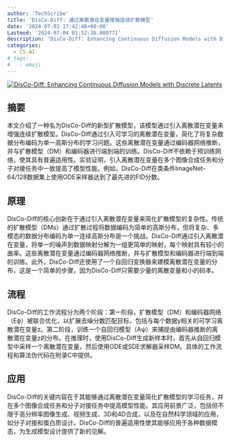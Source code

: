 ```yaml
---
author: 'TechScribe'
title: 'DisCo-Diff: 通过离散潜在变量增强连续扩散模型'
date: '2024-07-03 17:42:46+00:00'
Lastmod: '2024-07-04 01:52:38.809771'
description: 'DisCo-Diff: Enhancing Continuous Diffusion Models with Discrete Latents'
categories:
  - CS.AI
# tags:
#   - emoji
---
```


[![DisCo-Diff: Enhancing Continuous Diffusion Models with Discrete Latents](https://arxiv-research-1301205113.cos.ap-guangzhou.myqcloud.com/images/2407.03300v1.pdf_0.jpg)](https://arxiv.org/abs/2407.03300v1)

## 摘要

本文介绍了一种名为DisCo-Diff的新型扩散模型，该模型通过引入离散潜在变量来增强连续扩散模型。DisCo-Diff通过引入可学习的离散潜在变量，简化了将复杂数据分布编码为单一高斯分布的学习问题。这些离散潜在变量通过编码器网络推断，并与扩散模型（DM）和编码器进行端到端的训练。DisCo-Diff不依赖于预训练网络，使其具有普遍适用性。实验证明，引入离散潜在变量在多个图像合成任务和分子对接任务中一致提高了模型性能。例如，DisCo-Diff在类条件ImageNet-64/128数据集上使用ODE采样器达到了最先进的FID分数。<!--more-->

## 原理

DisCo-Diff的核心创新在于通过引入离散潜在变量来简化扩散模型的复杂性。传统的扩散模型（DMs）通过扩散过程将数据编码为简单的高斯分布，但将复杂、多模态的数据分布编码为单一连续高斯分布是一个挑战。DisCo-Diff通过引入离散潜在变量，将单一的噪声到数据映射分解为一组更简单的映射，每个映射具有较小的曲率。这些离散潜在变量通过编码器网络推断，并与扩散模型和编码器进行端到端的训练。此外，DisCo-Diff还使用了一个自回归变换器来建模离散潜在变量的分布，这是一个简单的步骤，因为DisCo-Diff只需要少量的离散变量和小的码本。

## 流程

DisCo-Diff的工作流程分为两个阶段：第一阶段，扩散模型（DM）和编码器网络（Eϕ）被联合优化，以扩展去噪分数匹配目标，包括与每个数据y相关的可学习离散潜在变量z。第二阶段，训练一个自回归模型（Aψ）来捕捉由编码器推断的离散潜在变量z的分布。在推理时，使用DisCo-Diff生成新样本时，首先从自回归模型中采样一个离散潜在变量，然后使用ODE或SDE求解器采样DM。具体的工作流程和算法伪代码在附录C中提供。

## 应用

DisCo-Diff的关键内容在于其能够通过离散潜在变量简化扩散模型的学习任务，并在多个图像合成任务和分子对接任务中提高模型性能。其应用前景广泛，包括但不限于高分辨率图像生成、视频生成、3D和4D合成，以及在自然科学领域的应用，如分子对接和蛋白质设计。DisCo-Diff的普遍适用性使其能够应用于各种数据模态，为生成模型设计提供了新的见解。